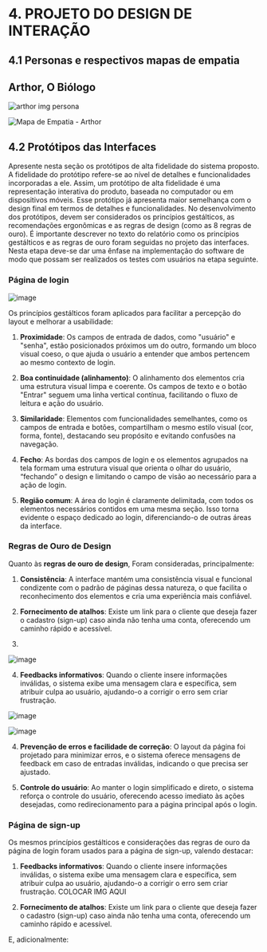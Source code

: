 # 4. PROJETO DO DESIGN DE INTERAÇÃO

## 4.1 Personas e respectivos mapas de empatia

## Arthor, O Biólogo
![arthor img persona](https://github.com/user-attachments/assets/d83e3573-997d-4f77-9ee1-acb997bcc313)

![Mapa de Empatia - Arthor](https://github.com/user-attachments/assets/efa4d8ce-d5cf-48ef-94ab-209615f3b6cd)

## 4.2 Protótipos das Interfaces
Apresente nesta seção os protótipos de alta fidelidade do sistema proposto. A fidelidade do protótipo refere-se ao nível de detalhes e funcionalidades incorporadas a ele. Assim, um protótipo de alta fidelidade é uma representação interativa do produto, baseada no computador ou em dispositivos móveis. Esse protótipo já apresenta maior semelhança com o design final em termos de detalhes e funcionalidades. No desenvolvimento dos protótipos, devem ser considerados os princípios gestálticos, as recomendações ergonômicas e as regras de design (como as 8 regras de ouro). É importante descrever no texto do relatório como os princípios gestálticos e as regras de ouro foram seguidas no projeto das interfaces. Nesta etapa deve-se dar uma ênfase na implementação do software de modo que possam ser realizados os testes com usuários na etapa seguinte.

### Página de login
![image](https://github.com/user-attachments/assets/bf01b7e1-bbb2-42d5-95c4-6f961cbb5eda)

Os princípios gestálticos foram aplicados para facilitar a percepção do layout e melhorar a usabilidade:

1. **Proximidade**: Os campos de entrada de dados, como "usuário" e "senha", estão posicionados próximos um do outro, formando um bloco visual coeso, o que ajuda o usuário a entender que ambos pertencem ao mesmo contexto de login.

2. **Boa continuidade (alinhamento)**: O alinhamento dos elementos cria uma estrutura visual limpa e coerente. Os campos de texto e o botão "Entrar" seguem uma linha vertical contínua, facilitando o fluxo de leitura e ação do usuário.

3. **Similaridade**: Elementos com funcionalidades semelhantes, como os campos de entrada e botões, compartilham o mesmo estilo visual (cor, forma, fonte), destacando seu propósito e evitando confusões na navegação.

4. **Fecho**: As bordas dos campos de login e os elementos agrupados na tela formam uma estrutura visual que orienta o olhar do usuário, “fechando” o design e limitando o campo de visão ao necessário para a ação de login.

5. **Região comum**: A área do login é claramente delimitada, com todos os elementos necessários contidos em uma mesma seção. Isso torna evidente o espaço dedicado ao login, diferenciando-o de outras áreas da interface.

### Regras de Ouro de Design

Quanto às **regras de ouro de design**, Foram consideradas, principalmente:

1. **Consistência**: A interface mantém uma consistência visual e funcional condizente com o padrão de páginas dessa natureza, o que facilita o reconhecimento dos elementos e cria uma experiência mais confiável.

2. **Fornecimento de atalhos**: Existe um link para o cliente que deseja fazer o cadastro (sign-up) caso ainda não tenha uma conta, oferecendo um caminho rápido e acessível.
3. 
![image](https://github.com/user-attachments/assets/95cb3985-7093-4308-b233-fa6c83353f3d)

4. **Feedbacks informativos**: Quando o cliente insere informações inválidas, o sistema exibe uma mensagem clara e específica, sem atribuir culpa ao usuário, ajudando-o a corrigir o erro sem criar frustração.
   
![image](https://github.com/user-attachments/assets/dd760da2-0c2f-4693-a679-9cc8e28235e1)

![image](https://github.com/user-attachments/assets/afad0fb3-faad-4392-a4d2-80c2f47a0dab)

4. **Prevenção de erros e facilidade de correção**: O layout da página foi projetado para minimizar erros, e o sistema oferece mensagens de feedback em caso de entradas inválidas, indicando o que precisa ser ajustado.

5. **Controle do usuário**: Ao manter o login simplificado e direto, o sistema reforça o controle do usuário, oferecendo acesso imediato às ações desejadas, como redirecionamento para a página principal após o login.

### Página de sign-up

Os mesmos princípios gestálticos e considerações das regras de ouro da página de login foram usados para a página de sign-up, valendo destacar:

1.  **Feedbacks informativos**: Quando o cliente insere informações inválidas, o sistema exibe uma mensagem clara e específica, sem atribuir culpa ao usuário, ajudando-o a corrigir o erro sem criar frustração.
COLOCAR IMG AQUI

2. **Fornecimento de atalhos**: Existe um link para o cliente que deseja fazer o cadastro (sign-up) caso ainda não tenha uma conta, oferecendo um caminho rápido e acessível.


E, adicionalmente:
